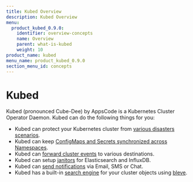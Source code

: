 ```yaml
---
title: Kubed Overview
description: Kubed Overview
menu:
  product_kubed_0.9.0:
    identifier: overview-concepts
    name: Overview
    parent: what-is-kubed
    weight: 10
product_name: kubed
menu_name: product_kubed_0.9.0
section_menu_id: concepts
---
```


# Kubed

Kubed (pronounced Cube-Dee) by AppsCode is a Kubernetes Cluster Operator Daemon. Kubed can do the following things for you:

 - Kubed can protect your Kubernetes cluster from [various disasters scenarios](/products/kubed/0.9.0/guides/disaster-recovery/).
 - Kubed can keep [ConfigMaps and Secrets synchronized across Namespaces](/products/kubed/0.9.0/guides/config-syncer/).
 - Kubed can [forward cluster events](/products/kubed/0.9.0/guides/cluster-events/) to various destinations.
 - Kubed can setup [janitors](/products/kubed/0.9.0/guides/janitors) for Elasticsearch and InfluxDB.
 - Kubed can [send notifications](/products/kubed/0.9.0/guides/cluster-events/notifiers) via Email, SMS or Chat.
 - Kubed has a built-in [search engine](/products/kubed/0.9.0/guides/apiserver) for your cluster objects using [bleve](https://github.com/blevesearch/bleve).
